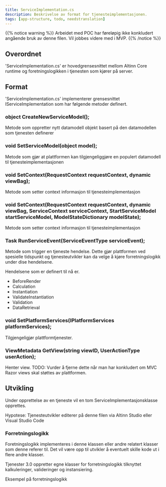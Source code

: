 ```yaml
---
title: ServiceImplementation.cs
description: Beskrivelse av format for tjenesteimplementasjonen.
tags: [app-structure, todo, needstranslation]
---
```


{{% notice warning %}}
Arbeidet med POC har føreløpig ikke konkludert angående bruk av denne filen. Vil jobbes
videre med i MVP.
{{% /notice %}}

## Overordnet

'ServiceImplementation.cs' er hovedgrensesnittet mellom Altinn Core runtime og 
foretningslogikken i tjenesten som kjører på server.

## Format

'ServiceImplementation.cs' implementerer grensesnittet IServiceImplementation som har følgende
metoder definert.

### object CreateNewServiceModel();

Metode som oppretter nytt datamodell objekt basert på den datamodellen som tjenesten definerer

### void SetServiceModel(object model);
Metode som gjør at plattformen kan tilgjengeliggjøre en populert datamodell til tjenesteimplementasjonen

### void SetContext(RequestContext requestContext, dynamic viewBag);
Metode som setter context informasjon til tjenesteimplementasjon

### void SetContext(RequestContext requestContext, dynamic viewBag, ServiceContext serviceContext, StartServiceModel startServiceModel, ModelStateDictionary modelState);
Metode som setter context informasjon til tjenesteimplementasjon

### Task<bool> RunServiceEvent(ServiceEventType serviceEvent);
Metode som trigger en tjeneste hendelse. Dette gjør plattformen ved spesielle tidspunkt
og tjenesteutvikler kan da velge å kjøre forretningslogikk under dise hendelsene. 

Hendelsene som er definert til nå er. 

- BeforeRender
- Calculation
- Instantiation
- ValidateInstantiation
- Validation
- DataRetrieval

### void SetPlatformServices(IPlatformServices platformServices);

Tilgjengeligjør plattformtjenester. 

### ViewMetadata GetView(string viewID, UserActionType userAction);

Henter view.
TODO: Vurder å fjerne dette når man har konkludert om MVC Razor views skal støttes av plattformen.

## Utvikling
Under opprettelse av en tjeneste vil en tom ServiceImplementasjonsklasse opprettes.

Hypotese: Tjenesteutvikler editerer på denne filen via Altinn Studio eller Visual Studio Code 

### Forretningslogikk
Foretningslogikk implementeres i denne klassen eller andre relatert klasser som denne referer til.
Det vil være opp til utvikler å eventuelt skille kode ut i flere andre klasser. 

Tjenester 3.0 oppretter egne klasser for forretningslogikk tilknyttet kalkuleringer, valideringer og instansiering.

Eksempel på forretningslogikk 